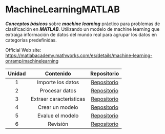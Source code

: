 # MachineLearningMATLAB

***Conceptos básicos*** sobre ***machine learning*** práctico para problemas de clasificación en ***MATLAB***. Utilizando un modelo de machine learning que extraiga información de datos del mundo real para agrupar los datos en categorías predefinidas.

Official Web site: https://matlabacademy.mathworks.com/es/details/machine-learning-onramp/machinelearning

| Unidad | Contenido | Repositorio |
| :----: | :----: | :----: |
| 1 | Importe los datos | [Repositorio](https://github.com/jm-quintas/MachineLearningMATLAB/blob/main/ImportarDatos.md) |
| 2 | Procesar datos | [Repositorio](https://github.com/jm-quintas/MachineLearningMATLAB/blob/main/ProcesarDatos.md) |
| 3 | Extraer características | [Repositorio](https://github.com/jm-quintas/MachineLearningMATLAB/blob/main/ExtraerCaracteristicas.md) |
| 4 | Crear un modelo | [Repositorio](https://github.com/jm-quintas/MachineLearningMATLAB/blob/main/CrearModelo.md) |
| 5 | Evalue el modelo | [Repositorio](https://github.com/jm-quintas/MachineLearningMATLAB/blob/main/Eval%C3%BAeModelo.md) |
| 6 | Revisión | [Repositorio](https://github.com/jm-quintas/MachineLearningMATLAB/blob/main/Revision.md) |
